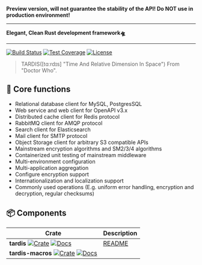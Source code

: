 **Preview version, will not guarantee the stability of the API!
Do NOT use in production environment!**

---

**Elegant, Clean Rust development framework🛸**

---

[![Build Status](https://github.com/ideal-world/tardis/actions/workflows/cicd.yml/badge.svg)](https://github.com/ideal-world/tardis/actions/workflows/cicd.yml)
[![Test Coverage](https://codecov.io/gh/ideal-world/tardis/branch/main/graph/badge.svg?token=L1LQ8DLUS2)](https://codecov.io/gh/ideal-world/tardis)
[![License](https://img.shields.io/github/license/ideal-world/tardis)](https://github.com/ideal-world/tardis/blob/main/LICENSE)

> TARDIS([tɑːrdɪs] "Time And Relative Dimension In Space") From "Doctor Who".

## 💖 Core functions

* Relational database client for MySQL, PostgresSQL
* Web service and web client for OpenAPI v3.x
* Distributed cache client for Redis protocol
* RabbitMQ client for AMQP protocol
* Search client for Elasticsearch
* Mail client for SMTP protocol
* Object Storage client for arbitrary S3 compatible APIs
* Mainstream encryption algorithms and SM2/3/4 algorithms
* Containerized unit testing of mainstream middleware
* Multi-environment configuration
* Multi-application aggregation
* Configure encryption support
* Internationalization and localization support
* Commonly used operations (E.g. uniform error handling, encryption and decryption, regular checksums)

## 📦 Components

| Crate                         | Description | 
|-------------------------------|-------------|
| **tardis** [![Crate](https://img.shields.io/crates/v/tardis.svg)](https://crates.io/crates/tardis) [![Docs](https://docs.rs/tardis/badge.svg)](https://docs.rs/tardis) |  [README](./tardis/README.md) |
| **tardis-macros** [![Crate](https://img.shields.io/crates/v/tardis-macros.svg)](https://crates.io/crates/tardis) [![Docs](https://docs.rs/tardis-macros/badge.svg)](https://docs.rs/tardis)  |   |


